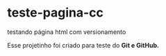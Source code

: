 # teste-pagina-cc
 testando página html com versionamento

Esse projetinho foi criado para teste do **Git e GitHub.**

